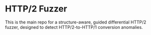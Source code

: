 # HTTP/2 Fuzzer

This is the main repo for a structure-aware, guided differential HTTP/2 fuzzer, designed to detect HTTP/2-to-HTTP/1 conversion anomalies.
